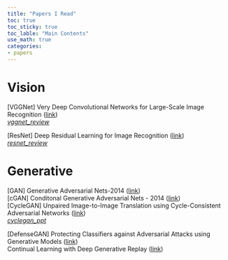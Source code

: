 ```yaml
---
title: "Papers I Read"
toc: true
toc_sticky: true
toc_lable: "Main Contents"
use_math: true
categories:
- papers
---
```




# Vision

[VGGNet] Very Deep Convolutional Networks for Large-Scale Image Recognition ([link](https://arxiv.org/abs/1409.1556)) <br/>[*vggnet_review*](https://jiho314.github.io/assets/paper-review/vggnet_review.pdf) <br/>

[ResNet] Deep Residual Learning for Image Recognition ([link](https://www.cv-foundation.org/openaccess/content_cvpr_2016/papers/He_Deep_Residual_Learning_CVPR_2016_paper.pdf)) <br/>[*resnet_review*](https://jiho314.github.io/assets/paper-review/resnet_review.pdf) <br/>



# Generative

[GAN] Generative Adversarial Nets-2014 ([link](https://arxiv.org/abs/1406.2661))  <br/>
[cGAN] Conditonal Generative Adversarial Nets - 2014  ([link](https://arxiv.org/abs/1411.1784)) <br/>
[CycleGAN] Unpaired Image-to-Image Translation using Cycle-Consistent Adversarial Networks ([link](https://arxiv.org/abs/1703.10593))<br/>[*cyclegan_ppt*](https://jiho314.github.io/assets/presentation/cyclegan_ppt.pdf)

[DefenseGAN] Protecting Classifiers against Adversarial Attacks using Generative Models ([link](https://arxiv.org/abs/1805.06605))<br/>Continual Learning with Deep Generative Replay ([link](https://arxiv.org/abs/1705.08690))<br/>





<!--

```
<details>
<summary>여기를 눌러주세요</summary>
<div markdown="1">       

😎숨겨진 내용😎

</div>
</details>
```

-->
